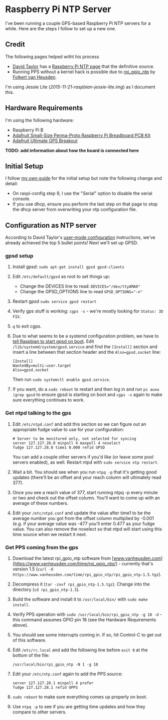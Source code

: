 Raspberry Pi NTP Server
===
I've been running a couple GPS-based Raspberry Pi NTP servers for a while. Here are the steps I follow to set up a new one.

Credit
---
The following pages helped witht his process

* [David Taylor](http://www.satsignal.eu/davids.html) has a [Raspberry Pi NTP page](http://www.satsignal.eu/ntp/Raspberry-Pi-NTP.html) that the definitive source.
* Running PPS without a kernel hack is possible due to [rpi_gpio_ntp](https://www.vanheusden.com/time/rpi_gpio_ntp/) by [Folkert van Heusden](https://www.vanheusden.com).

I'm using Jessie Lite (*2015-11-21-raspbian-jessie-lite.img*) as I document this.

Hardware Requirements
---
I'm using the following hardware:

* Raspberry Pi B
* [Adafruit Small-Size Perma-Proto Raspberry Pi Breadboard PCB Kit](https://www.adafruit.com/products/1171)
* [Adafruit Ultimate GPS Breakout](https://www.adafruit.com/products/746)
 
**TODO: add information about how the board is connected here**
 
Initial Setup
---
I follow [my own guide](InitialSetup.md) for the initial setup but note the following change and detail:

* On raspi-config step 9, I use the "Serial" option to disable the serial console.
* If you use dhcp, ensure you perform the last step on that page to stop the dhcp server from overwriting your ntp configuration file.

Configuration as NTP server
---
According to David Taylor's [user-mode configuration](http://www.satsignal.eu/ntp/Raspberry-Pi-NTP.html#user-mode) instructions, we've already achieved the top 5 bullet points! Next we'll set up GPSD.

### gpsd setup

1. Install gpsd: `sudo apt-get install gpsd gpsd-clients`
2. Edit `/etc/default/gpsd` as root to set things up:
   * Change the DEVICES line to read: `DEVICES="/dev/ttyAMA0"`
   * Change the GPSD_OPTIONS line to read `GPSD_OPTIONS="-n"`
3. Restart gpsd `sudo service gpsd restart`
4. Verify gps stuff is working: `cgps -s` - we're mostly looking for `Status: 3D FIX`.
5. `q` to exit cgps.
6. Due to what seems to be a systemd configuration problem, we have to [tell Raspbian to start gpsd on boot](https://lists.debian.org/debian-user/2015/10/msg01281.html). Edit `/lib/systemd/system/gpsd.service` and find the `[Install]` section and insert a line between that section header and the `Also=gpsd.socket` line:

       [Install]
       WantedBy=multi-user.target
       Also=gpsd.socket
       
    Then run `sudo systemctl enable gpsd.service`.

7. If you want, do a `sudo reboot` to restart and then log in and run `ps auxw |grep gpsd` to ensure gpsd is starting on boot and `cgps -s` again to make sure everything continues to work.

### Get ntpd talking to the gps

1. Edit `/etc/ntpd.conf` and add this section so we can figure out an appropriate fudge value to use for your configuration:
   
       # Server to be monitored only, not selected for syncing
       server 127.127.28.0 minpoll 4 maxpoll 4 noselect
       fudge 127.127.28.0 time1 0.000 refid GPSD

   You can add a couple other servers if you'd like (or leave some pool servers enabled), as well. Restart ntpd with `sudo service ntp restart`.

2. Wait a bit. You should see when you run `ntpq -p` that it's getting good updates (there'll be an offset and your reach column will ultimately read 377).

3. Once you see a reach value of 377, start running ntpq -p every minute or two and check out the offset column. You'll want to come up with an average of these numbers.

4. Edit your `/etc/ntpd.conf` and update the value after time1 to be the average number you got from the offset column multiplied by -0.001 (e.g. if your average value was -477 you'll enter 0.477 as your fudge value. You can also remove the noselect so that ntpd will start using this time source when we restart it next.

### Get PPS coming from the gps

1. Download the latest rpi_gpio_ntp software from [www.vanheusden.com](https://www.vanheusden.com/time/rpi_gpio_ntp/) - currently that's version 1.5 (`curl -O https://www.vanheusden.com/time/rpi_gpio_ntp/rpi_gpio_ntp-1.5.tgz`).

2. Decompress it (`tar -zxvf rpi_gpio_ntp-1.5.tgz`). Change into the directory (`cd rpi_gpio_ntp-1.5`).

3. Build the software and install it to `/usr/local/bin/` with `sudo make install`.

4. Verify PPS operation with `sudo /usr/local/bin/rpi_gpio_ntp -g 18 -d` - this command assumes GPIO pin 18 (see the Hardware Requirements above).

5. You should see some interrupts coming in. If so, hit Control-C to get out of this software.

6. Edit `/etc/rc.local` and add the following line before `exit 0` at the bottom of the file:

       /usr/local/bin/rpi_gpio_ntp -N 1 -g 18

7. Edit your `/etc/ntp.conf` again to add the PPS source:

       server 127.127.28.1 minpoll 4 prefer
       fudge 127.127.28.1 refid UPPS

8. `sudo reboot` to make sure everything comes up properly on boot.

9. Use `ntpq -p` to see if you are getting time updates and how they compare to other servers.